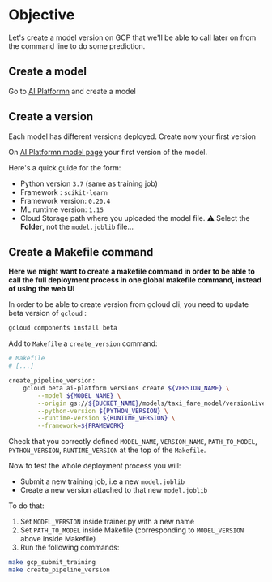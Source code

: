 # Objective

Let's create a model version on GCP that we'll be able to call later on from the command line to do some prediction.

## Create a model

Go to [AI Platformn](https://console.cloud.google.com/ai-platform/models) and create a model

## Create a version

Each model has different versions deployed. Create now your first version  

On [AI Platformn model page](https://console.cloud.google.com/ai-platform/models) your first version of the model.

Here's a quick guide for the form:

- Python version `3.7` (same as training job)
- Framework : `scikit-learn`
- Framework version: `0.20.4`
- ML runtime version: `1.15` 
- Cloud Storage path where you uploaded the model file. :warning: Select the **Folder**, not the `model.joblib` file...

## Create a Makefile command

**Here we might want to create a makefile command in order to be able to call the full deployment process in one global makefile command, instead of using the web UI**

In order to be able to create version from gcloud cli, you need to update beta version of `gcloud` :   

```bash
gcloud components install beta
```

Add to `Makefile` a `create_version` command:

```bash
# Makefile
# [...]

create_pipeline_version:
	gcloud beta ai-platform versions create ${VERSION_NAME} \
		--model ${MODEL_NAME} \
		--origin gs://${BUCKET_NAME}/models/taxi_fare_model/versionLivecode \
		--python-version ${PYTHON_VERSION} \
		--runtime-version ${RUNTIME_VERSION} \
		--framework=${FRAMEWORK}
```

Check that you correctly defined `MODEL_NAME`, `VERSION_NAME`, `PATH_TO_MODEL`, `PYTHON_VERSION`, `RUNTIME_VERSION` at the top of the `Makefile`.

Now to test the whole deployment process you will:

- Submit a new training job, i.e a new `model.joblib`
- Create a new version attached to that new `model.joblib`

To do that:

1. Set `MODEL_VERSION` inside trainer.py with a new name
1. Set `PATH_TO_MODEL` inside Makefile (corresponding to `MODEL_VERSION` above inside Makefile)
1. Run the following commands:

```bash
make gcp_submit_training
make create_pipeline_version
``` 
